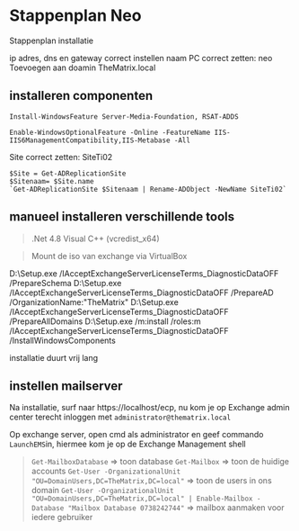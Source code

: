 # Stappenplan Neo

Stappenplan installatie 

ip adres, dns en gateway correct instellen
naam PC correct zetten: neo
Toevoegen aan doamin TheMatrix.local
 
## installeren componenten
`Install-WindowsFeature Server-Media-Foundation, RSAT-ADDS`

`Enable-WindowsOptionalFeature -Online -FeatureName IIS-IIS6ManagementCompatibility,IIS-Metabase -All`

Site correct zetten: SiteTi02
``` 
$Site = Get-ADReplicationSite
$Sitenaam= $Site.name
`Get-ADReplicationSite $Sitenaam | Rename-ADObject -NewName SiteTi02`
```

## manueel installeren verschillende tools
> .Net 4.8
> Visual C++ (vcredist_x64)

>Mount de iso van exchange via VirtualBox


D:\Setup.exe /IAcceptExchangeServerLicenseTerms_DiagnosticDataOFF /PrepareSchema 
D:\Setup.exe /IAcceptExchangeServerLicenseTerms_DiagnosticDataOFF /PrepareAD /OrganizationName:"TheMatrix"
D:\Setup.exe /IAcceptExchangeServerLicenseTerms_DiagnosticDataOFF /PrepareAllDomains
D:\Setup.exe /m:install /roles:m /IAcceptExchangeServerLicenseTerms_DiagnosticDataOFF /InstallWindowsComponents

installatie duurt vrij lang

## instellen mailserver

Na installatie, surf naar https://localhost/ecp, nu kom je op Exchange admin center terecht
inloggen met `administrator@thematrix.local`


Op exchange server, open cmd als administrator en geef commando `LaunchEMS`in, hiermee kom je op de Exchange Management shell

> `Get-MailboxDatabase` => toon database
> `Get-Mailbox` => toon de huidige accounts
> `Get-User -OrganizationalUnit "OU=DomainUsers,DC=TheMatrix,DC=local"` => toon de users in ons domain
> `Get-User -OrganizationalUnit "OU=DomainUsers,DC=TheMatrix,DC=local" | Enable-Mailbox -Database "Mailbox Database 0738242744"` => mailbox aanmaken voor iedere gebruiker